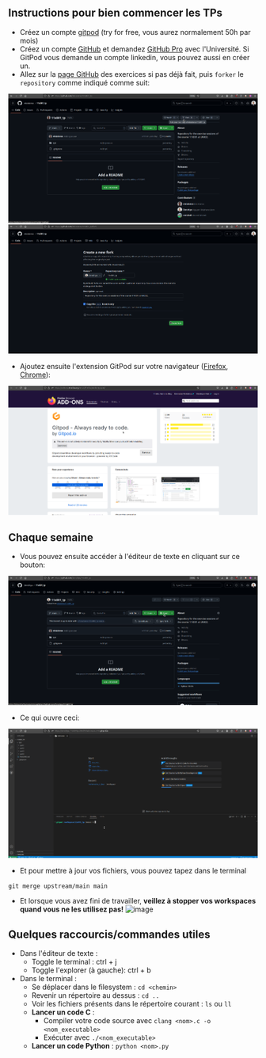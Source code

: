 ## Instructions pour bien commencer les TPs

- Créez un compte [gitpod](https://www.gitpod.io/) (try for free, vous aurez normalement 50h par mois)
- Créez un compte [GitHub](https://github.com/) et demandez [GitHub Pro](https://education.github.com/pack) avec l'Université. Si GitPod vous demande un compte linkedin, vous pouvez aussi en créer un.
- Allez sur la [page GitHub](https://github.com/eloialonso/11x001_tp) des exercices si pas déjà fait, puis `forker` le `repository` comme indiqué comme suit:

![](./images/fork_1.png)
![](./images/fork_2.png)

- Ajoutez ensuite l'extension GitPod sur votre navigateur ([Firefox](https://addons.mozilla.org/en-US/firefox/addon/gitpod/), [Chrome](https://chromewebstore.google.com/detail/gitpod/dodmmooeoklaejobgleioelladacbeki?hl=fr)):

![](./images/addon.png)

## Chaque semaine

- Vous pouvez ensuite accéder à l'éditeur de texte en cliquant sur ce bouton:

![](./images/open_gitpod_with_addon.png)

- Ce qui ouvre ceci:

![](./images/resulting_screen.png)

- Et pour mettre à jour vos fichiers, vous pouvez tapez dans le terminal

```
git merge upstream/main main
```

- Et lorsque vous avez fini de travailler, **veillez à stopper vos workspaces quand vous ne les utilisez pas!**
![image](https://github.com/user-attachments/assets/382c055f-1c85-49ca-82b2-c1fb661a9fc5)


## Quelques raccourcis/commandes utiles

- Dans l'éditeur de texte :
    - Toggle le terminal : ctrl + j
    - Toggle l'explorer (à gauche): ctrl + b
- Dans le terminal :
    - Se déplacer dans le filesystem : `cd <chemin>`
    - Revenir un répertoire au dessus : `cd ..`
    - Voir les fichiers présents dans le répertoire courant : `ls` ou `ll`
    - **Lancer un code C** :
        - Compiler votre code source avec `clang <nom>.c -o <nom_executable>`
        - Exécuter avec `./<nom_executable>`
    - **Lancer un code Python** : `python <nom>.py`
